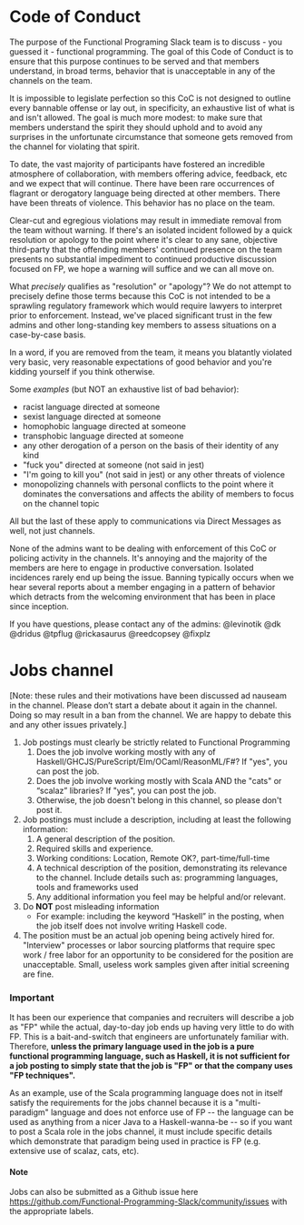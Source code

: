 # Code of Conduct

The purpose of the Functional Programing Slack team is to discuss - you guessed it - functional programming. The goal of this Code of Conduct is to ensure that this purpose continues to be served and that members understand, in broad terms, behavior that is unacceptable in any of the channels on the team. 

It is impossible to legislate perfection so this CoC is not designed to outline every bannable offense or lay out, in specificity, an exhaustive list of what is and isn't allowed. The goal is much more modest: to make sure that members understand the spirit they should uphold and to avoid any surprises in the unfortunate circumstance that someone gets removed from the channel for violating that spirit. 

To date, the vast majority of participants have fostered an incredible atmosphere of collaboration, with members offering advice, feedback, etc and we expect that will continue. There have been rare occurrences of flagrant or derogatory language being directed at other members. There have been threats of violence. This behavior has no place on the team. 

Clear-cut and egregious violations may result in immediate removal from the team without warning. If there's an isolated incident followed by a quick resolution or apology to the point where it's clear to any sane, objective third-party that the offending members' continued presence on the team presents no substantial impediment to continued productive discussion focused on FP, we hope a warning will suffice and we can all move on. 

What _precisely_ qualifies as "resolution" or "apology"? We do not attempt to precisely define those terms because this CoC is not intended to be a sprawling regulatory framework which would require lawyers to interpret prior to enforcement. Instead, we've placed significant trust in the few admins and other long-standing key members to assess situations on a case-by-case basis. 

In a word, if you are removed from the team, it means you blatantly violated very basic, very reasonable expectations of good behavior and you're kidding yourself if you think otherwise. 

Some _examples_ (but NOT an exhaustive list of bad behavior):

- racist language directed at someone
- sexist language directed at someone 
- homophobic language directed at someone
- transphobic language directed at someone
- any other derogation of a person on the basis of their identity of any kind 
- "fuck you" directed at someone (not said in jest)
- "I'm going to kill you" (not said in jest) or any other threats of violence
- monopolizing channels with personal conflicts to the point where it dominates the conversations and affects the ability of members to focus on the channel topic

All but the last of these apply to communications via Direct Messages as well, not just channels. 

None of the admins want to be dealing with enforcement of this CoC or policing activity in the channels. It's annoying and the majority of the members are here to engage in productive conversation. Isolated incidences rarely end up being the issue. Banning typically occurs when we hear several reports about a member engaging in a pattern of behavior which detracts from the welcoming environment that has been in place since inception. 

If you have questions, please contact any of the admins: @levinotik @dk @dridus @tpflug @rickasaurus @reedcopsey @fixplz


# Jobs channel

[Note: these rules and their motivations have been discussed ad nauseam in the channel. Please don’t start a debate about it again in the channel. Doing so may result in a ban from the channel. We are happy to debate this and any other issues privately.]

1. Job postings must clearly be strictly related to Functional Programming
    1. Does the job involve working mostly with any of Haskell/GHCJS/PureScript/Elm/OCaml/ReasonML/F#? If "yes", you can post the job.
    2. Does the job involve working mostly with Scala AND the "cats" or “scalaz” libraries? If "yes", you can post the job.
    3. Otherwise, the job doesn't belong in this channel, so please don't post it.
2. Job postings must include a description, including at least the following information:
    1. A general description of the position.
    2. Required skills and experience.
    3. Working conditions: Location, Remote OK?, part-time/full-time
    4. A technical description of the position, demonstrating its relevance to the channel. Include details such as: programming languages, tools and frameworks used
    5. Any additional information you feel may be helpful and/or relevant.
3. Do **NOT** post misleading information
    - For example: including the keyword “Haskell” in the posting, when the job itself does not involve writing Haskell code.
4. The position must be an actual job opening being actively hired for. "Interview" processes or labor sourcing platforms that require spec work / free labor for an opportunity to be considered for the position are unacceptable. Small, useless work samples given after initial screening are fine.

### Important

It has been our experience that companies and recruiters will describe a job as "FP" while the actual, day-to-day job ends up having very little to do with FP. This is a bait-and-switch that engineers are unfortunately familiar with. Therefore, __unless the primary language used in the job is a pure functional programming language, such as Haskell, it is not sufficient for a job posting to simply state that the job is "FP" or that the company uses "FP techniques".__ 

As an example, use of the Scala programming language does not in itself satisfy the requirements for the jobs channel because it is a "multi-paradigm" language and does not enforce use of FP -- the language can be used as anything from a nicer Java to a Haskell-wanna-be -- so if you want to post a Scala role in the jobs channel, it must include specific details which demonstrate that paradigm being used in practice is FP (e.g. extensive use of scalaz, cats, etc).

#### Note

Jobs can also be submitted as a Github issue here https://github.com/Functional-Programming-Slack/community/issues with the appropriate labels. 
